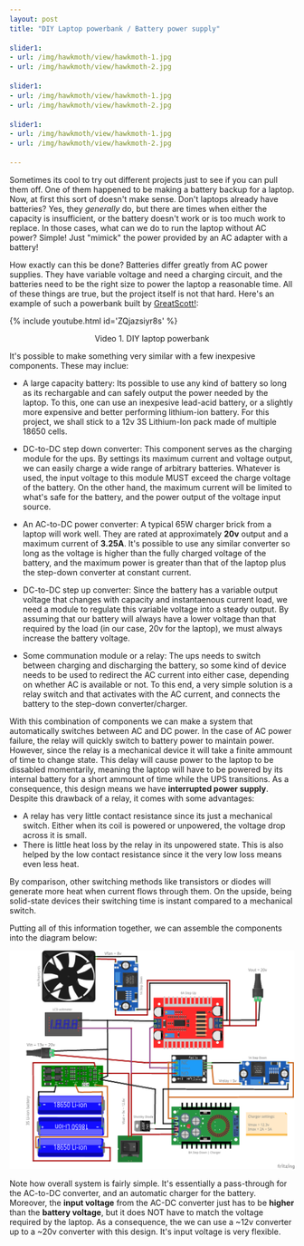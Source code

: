 ```yaml
---
layout: post
title: "DIY Laptop powerbank / Battery power supply"

slider1:
- url: /img/hawkmoth/view/hawkmoth-1.jpg
- url: /img/hawkmoth/view/hawkmoth-2.jpg

slider1:
- url: /img/hawkmoth/view/hawkmoth-1.jpg
- url: /img/hawkmoth/view/hawkmoth-2.jpg

slider1:
- url: /img/hawkmoth/view/hawkmoth-1.jpg
- url: /img/hawkmoth/view/hawkmoth-2.jpg

---
```


Sometimes its cool to try out different projects just to see if you can pull them off. One of them happened to be making a battery backup for a laptop. Now, at first this sort of doesn't make sense. Don't laptops already have batteries? Yes, they _generally_ do, but there are times when either the capacity is insufficient, or the battery doesn't work or is too much work to replace. In those cases, what can we do to run the laptop without AC power? Simple! Just "mimick" the power provided by an AC adapter with a battery! 

How exactly can this be done? Batteries differ greatly from AC power supplies. They have variable voltage and need a charging circuit, and the batteries need to be the right size to power the laptop a reasonable time. All of these things are true, but the project itself is not that hard. Here's an example of such a powerbank built by [GreatScott!](https://www.youtube.com/@greatscottlab):

{% include youtube.html id='ZQjazsiyr8s' %}   
<p align="center">Video 1. DIY laptop powerbank</p>

It's possible to make something very similar with a few inexpesive components. These may inclue:

- A large capacity battery: Its possible to use any kind of battery so long as its rechargable and can safely output the power needed by the laptop. To this, one can use an inexpesive lead-acid battery, or a slightly more expensive and better performing lithium-ion battery.  For this project, we shall stick to a 12v 3S Lithium-Ion pack made of multiple 18650 cells. 

- DC-to-DC step down converter: This component serves as the charging module for the ups. By settings its maximum current and voltage output, we can easily charge a wide range of arbitrary batteries. Whatever is used, the input voltage to this module MUST exceed the charge voltage of the battery. On the other hand, the maximum current will be limited to what's safe for the battery, and the power output of the voltage input source.

- An AC-to-DC power converter: A typical 65W charger brick from a laptop will work well. They are rated at approximately __20v__ output and a maximum current of __3.25A__. It's possible to use any similar converter so long as the voltage is higher than the fully charged voltage of the battery, and the maximum power is greater than that of the laptop plus the step-down converter at constant current.

- DC-to-DC step up converter: Since the battery has a variable output voltage that changes with capacity and instantaenous current load, we need a module to regulate this variable voltage into a steady output. By assuming that our battery will always have a lower voltage than that required by the load (in our case, 20v for the laptop), we must always increase the battery voltage.

- Some communation module or a relay: The ups needs to switch between charging and discharging the battery, so some kind of device needs to be used to redirect the AC current into either case, depending on whether AC is available or not. To this end, a very simple solution is a relay switch and that activates with the AC current, and connects the battery to the step-down converter/charger.

With this combination of components we can make a system that automatically switches between AC and DC power. In the case of AC power failure, the relay will quickly switch to battery power to maintain power. However, since the relay is a mechanical device it will take a finite ammount of time to change state. This delay will cause power to the laptop to be dissabled momentarily, meaning the laptop will have to be powered by its internal battery for a short ammount of time while the UPS transitions. As a consequence, this design means we have __interrupted power supply__. Despite this drawback of a relay, it comes with some advantages:

- A relay has very little contact resistance since its just a mechanical switch. Either when its coil is powered or unpowered, the voltage drop across it is small. 
- There is little heat loss by the relay in its unpowered state. This is also helped by the low contact resistance since it the very low loss means even less heat.

By comparison, other switching methods like transistors or diodes will generate more heat when current flows through them. On the upside, being solid-state devices their switching time is instant compared to a mechanical switch. 

Putting all of this information together, we can assemble the components into the diagram below:

![image](/img/laptop-ups/laptop-ups.png)

Note how overall system is fairly simple. It's essentially a pass-through for the AC-to-DC converter, and an automatic charger for the battery. Moreover, the __input voltage__ from the AC-DC converter just has to be __higher__ than the __battery voltage__, but it does NOT have to match the voltage required by the laptop. As a consequence, the we can use a ~12v converter up to a ~20v converter with this design. It's input voltage is very flexible. 
